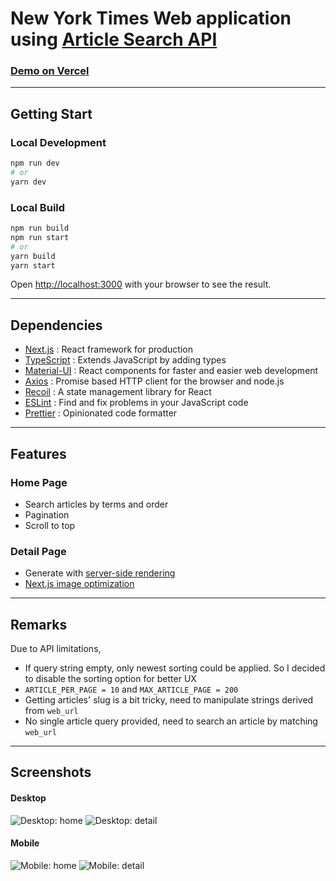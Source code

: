 # New York Times Web application using [Article Search API](https://developer.nytimes.com/docs/articlesearch-product/1/overview)

### [Demo on Vercel](https://nyt-article-search.vercel.app/)

---

## Getting Start

### Local Development

```bash
npm run dev
# or
yarn dev
```

### Local Build

```bash
npm run build
npm run start
# or
yarn build
yarn start
```

Open [http://localhost:3000](http://localhost:3000) with your browser to see the result.

---

## Dependencies
* [Next.js](https://nextjs.org/) : React framework for production
* [TypeScript](https://www.typescriptlang.org/) : Extends JavaScript by adding types
* [Material-UI](https://material-ui.com/) : React components for faster and easier web development
* [Axios](https://github.com/axios/axios) : Promise based HTTP client for the browser and node.js
* [Recoil](https://recoiljs.org/) : A state management library for React
* [ESLint](https://eslint.org/) : Find and fix problems in your JavaScript code
* [Prettier](https://prettier.io/) : Opinionated code formatter

---

## Features
### Home Page
* Search articles by terms and order
* Pagination
* Scroll to top
### Detail Page
* Generate with [server-side rendering](https://medium.com/walmartglobaltech/the-benefits-of-server-side-rendering-over-client-side-rendering-5d07ff2cefe8)
* [Next.js image optimization](https://nextjs.org/docs/basic-features/image-optimization)

---

## Remarks
Due to API limitations, 
* If query string empty, only newest sorting could be applied. So I decided to disable the sorting option for better UX
* `ARTICLE_PER_PAGE = 10` and `MAX_ARTICLE_PAGE = 200`
* Getting articles' slug is a bit tricky, need to manipulate strings derived from `web_url`
* No single article query provided, need to search an article by matching `web_url`

---

## Screenshots

#### Desktop
![Desktop: home](/screenshots/desktop-home.jpg)
![Desktop: detail](/screenshots/desktop-detail.png)

#### Mobile
![Mobile: home](/screenshots/mobile-home.jpg)
![Mobile: detail](/screenshots/mobile-detail.png)
